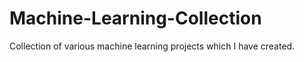 # Machine-Learning-Collection
Collection of various machine learning projects which I have created.
